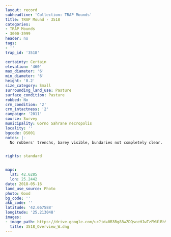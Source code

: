 ```yaml
---
layout: record
subheadline: 'Collection: TRAP Mounds'
title: TRAP Mound - 3518
categories:
- TRAP Mounds
- 3000-3999
header: no
tags:
- ''
trap_id: '3518'

certainty: Certain
elevation: '460'
max_diameter: '6'
min_diameter: '6'
height: '0.2'
size_category: Small
surrounding_land_use: Pasture
surface_condition: Pasture
robbed: No
crm_condition: '2'
crm_intactness: '2'
campaign: '2011'
source: Survey
municipality: Gorno Sahrane necropolis
locality: ''
bgcode: DS001
notes: |-
  No robbers' trenchs, barey visible, bundaries not completely clear.


rights: standard


maps:
  lat: 42.6285
  lon: 25.2442
date: 2018-05-16
land_use_source: Photo
photo: Good
bg_code: ''
akb_code: ''
latitude: '42.667588'
longitude: '25.213048'
images:
- image_path: https://drive.google.com/uc?id=0B3Rg88wZDQsceHJwTzFWUlRhSU0
  title: 3518_Overview_W.dng
---
```

